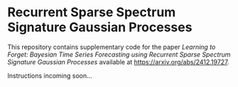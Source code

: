 # Recurrent Sparse Spectrum Signature Gaussian Processes
This repository contains supplementary code for the paper _Learning to Forget: Bayesian Time Series Forecasting using Recurrent Sparse Spectrum Signature Gaussian Processes_ available at https://arxiv.org/abs/2412.19727.

Instructions incoming soon...

